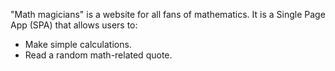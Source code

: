 "Math magicians" is a website for all fans of mathematics. It is a Single Page App (SPA) that allows users to:

  - Make simple calculations.
  - Read a random math-related quote.
